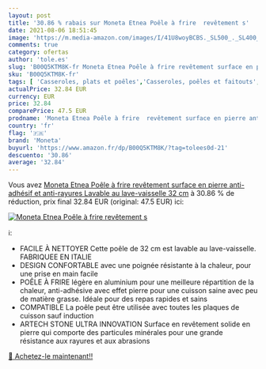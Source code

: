 ```yaml
---
layout: post
title: '30.86 % rabais sur Moneta Etnea Poêle à frire  revêtement s'
date: 2021-08-06 18:51:45
image: 'https://m.media-amazon.com/images/I/41U8woyBCBS._SL500_._SL400_.jpg'
comments: true
category: ofertas
author: 'tole.es'
slug: 'B00Q5KTM8K-fr Moneta Etnea Poêle à frire revêtement surface en pierre...'
sku: 'B00Q5KTM8K-fr'
tags: [ 'Casseroles, plats et poêles','Casseroles, poêles et faitouts','Cuisine et Maison','Sauteuses','moneta', ]
actualPrice: 32.84 EUR
currency: EUR
price: 32.84
comparePrice: 47.5 EUR
prodname: 'Moneta Etnea Poêle à frire  revêtement surface en pierre anti-adhésif et anti-rayures  Lavable au lave-vaisselle  32 cm'
country: 'fr'
flag: '🇫🇷'
brand: 'Moneta'
buyurl: 'https://www.amazon.fr/dp/B00Q5KTM8K/?tag=tolees0d-21'
descuento: '30.86'
average: '32.84'
---
```


Vous avez [Moneta Etnea Poêle à frire  revêtement surface en pierre anti-adhésif et anti-rayures  Lavable au lave-vaisselle  32 cm](https://www.amazon.fr/dp/B00Q5KTM8K/?tag=tolees0d-21)  à  30.86 % de réduction, prix final  32.84 EUR (original: 47.5 EUR) ici:

[![Moneta Etnea Poêle à frire  revêtement s](https://m.media-amazon.com/images/I/41U8woyBCBS._SL500_._SL400_.jpg)](https://www.amazon.fr/dp/B00Q5KTM8K/?tag=tolees0d-21)

ℹ️:

- FACILE À NETTOYER Cette poêle de 32 cm est lavable au lave-vaisselle. FABRIQUEE EN ITALIE
- DESIGN CONFORTABLE avec une poignée résistante à la chaleur, pour une prise en main facile
- POÊLE À FRIRE légère en aluminium pour une meilleure répartition de la chaleur, anti-adhésive avec effet pierre pour une cuisson saine avec peu de matière grasse. Idéale pour des repas rapides et sains
- COMPATIBLE La poêle peut être utilisée avec toutes les plaques de cuisson sauf induction
- ARTECH STONE ULTRA INNOVATION Surface en revêtement solide en pierre qui comporte des particules minérales pour une grande résistance aux rayures et aux abrasions

[🛒 Achetez-le maintenant!!](https://www.amazon.fr/dp/B00Q5KTM8K/?tag=tolees0d-21)
